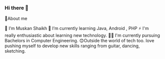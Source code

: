 ### Hi there 👋

🚀About me

🔭 I’m Muskan Shaikh 
🌱 I’m currently learning Java, Android , PHP 
⚡ I'm really enthusiastic about learning new technology.
🧑‍🎓 I'm currently pursuing Bachelors in Computer Engineering.
😊Outside the world of tech too. love pushing myself to develop new skills ranging from guitar, dancing, sketching.





